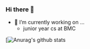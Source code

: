 ### Hi there 👋





- 🔭 I’m currently working on ...
    - junior year cs at BMC
   
    
    
[![Anurag's github stats](https://github-readme-stats.vercel.app/api?username=rosiearasa&count_private=true)
